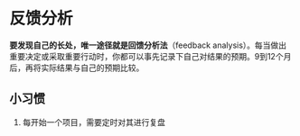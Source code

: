 # 反馈分析


**要发现自己的长处，唯一途径就是回馈分析法**（feedback analysis）。每当做出重要决定或采取重要行动时，你都可以事先记录下自己对结果的预期。9到12个月后，再将实际结果与自己的预期比较。


## 小习惯

1. 每开始一个项目，需要定时对其进行复盘

